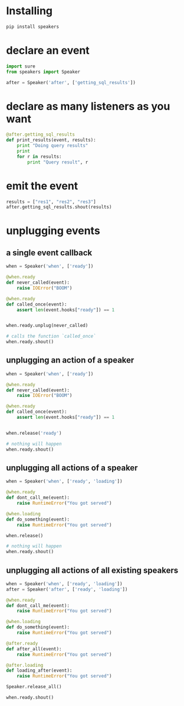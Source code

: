# Installing

```bash
pip install speakers
```

# declare an event

```python
import sure
from speakers import Speaker

after = Speaker('after', ['getting_sql_results'])
```

# declare as many listeners as you want

```python
@after.getting_sql_results
def print_results(event, results):
    print "Doing query results"
    print
    for r in results:
        print "Query result", r
```

# emit the event

```python
results = ["res1", "res2", "res3"]
after.getting_sql_results.shout(results)
```

# unplugging events


## a single event callback

```python
when = Speaker('when', ['ready'])

@when.ready
def never_called(event):
    raise IOError("BOOM")

@when.ready
def called_once(event):
    assert len(event.hooks["ready"]) == 1


when.ready.unplug(never_called)

# calls the function `called_once`
when.ready.shout()
```

## unplugging an action of a speaker

```python
when = Speaker('when', ['ready'])

@when.ready
def never_called(event):
    raise IOError("BOOM")

@when.ready
def called_once(event):
    assert len(event.hooks["ready"]) == 1


when.release('ready')

# nothing will happen
when.ready.shout()
```


## unplugging all actions of a speaker

```python
when = Speaker('when', ['ready', 'loading'])

@when.ready
def dont_call_me(event):
    raise RuntimeError("You got served")

@when.loading
def do_something(event):
    raise RuntimeError("You got served")

when.release()

# nothing will happen
when.ready.shout()
```


## unplugging all actions of all existing speakers

```python
when = Speaker('when', ['ready', 'loading'])
after = Speaker('after', ['ready', 'loading'])

@when.ready
def dont_call_me(event):
    raise RuntimeError("You got served")

@when.loading
def do_something(event):
    raise RuntimeError("You got served")

@after.ready
def after_all(event):
    raise RuntimeError("You got served")

@after.loading
def loading_after(event):
    raise RuntimeError("You got served")

Speaker.release_all()

when.ready.shout()
```

